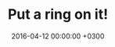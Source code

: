 ---
title: Put a ring on it!
date: 2016-04-12 00:00:00 +0300
photo: photo-03.jpg
instagram: BEG71mgFqmG
---